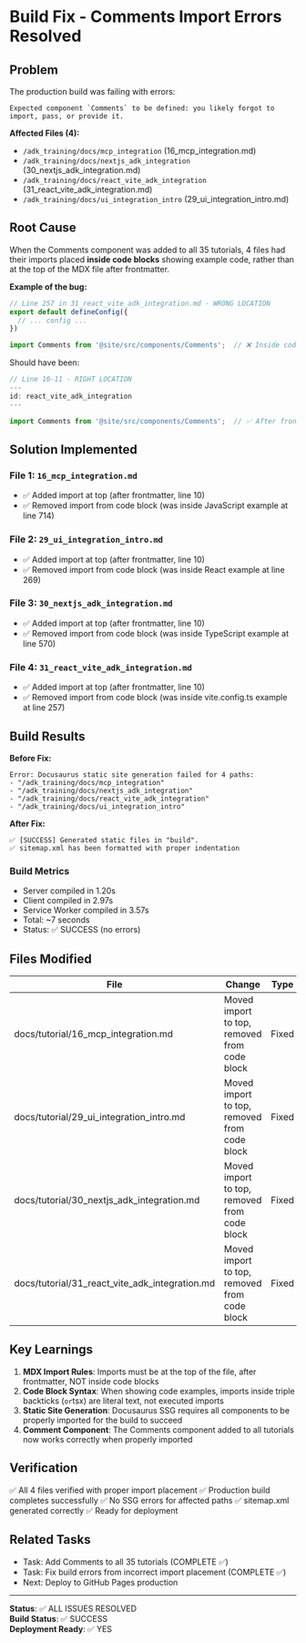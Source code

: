 # Build Fix - Comments Import Errors Resolved

## Problem
The production build was failing with errors:
```
Expected component `Comments` to be defined: you likely forgot to import, pass, or provide it.
```

**Affected Files (4):**
- `/adk_training/docs/mcp_integration` (16_mcp_integration.md)
- `/adk_training/docs/nextjs_adk_integration` (30_nextjs_adk_integration.md)
- `/adk_training/docs/react_vite_adk_integration` (31_react_vite_adk_integration.md)
- `/adk_training/docs/ui_integration_intro` (29_ui_integration_intro.md)

## Root Cause
When the Comments component was added to all 35 tutorials, 4 files had their imports placed **inside code blocks** showing example code, rather than at the top of the MDX file after frontmatter.

**Example of the bug:**
```typescript
// Line 257 in 31_react_vite_adk_integration.md - WRONG LOCATION
export default defineConfig({
  // ... config ...
})

import Comments from '@site/src/components/Comments';  // ❌ Inside code block!
```

Should have been:
```typescript
// Line 10-11 - RIGHT LOCATION
---
id: react_vite_adk_integration
---

import Comments from '@site/src/components/Comments';  // ✅ After frontmatter
```

## Solution Implemented

### File 1: `16_mcp_integration.md`
- ✅ Added import at top (after frontmatter, line 10)
- ✅ Removed import from code block (was inside JavaScript example at line 714)

### File 2: `29_ui_integration_intro.md`
- ✅ Added import at top (after frontmatter, line 10)
- ✅ Removed import from code block (was inside React example at line 269)

### File 3: `30_nextjs_adk_integration.md`
- ✅ Added import at top (after frontmatter, line 10)
- ✅ Removed import from code block (was inside TypeScript example at line 570)

### File 4: `31_react_vite_adk_integration.md`
- ✅ Added import at top (after frontmatter, line 10)
- ✅ Removed import from code block (was inside vite.config.ts example at line 257)

## Build Results

**Before Fix:**
```
Error: Docusaurus static site generation failed for 4 paths:
- "/adk_training/docs/mcp_integration"
- "/adk_training/docs/nextjs_adk_integration"
- "/adk_training/docs/react_vite_adk_integration"
- "/adk_training/docs/ui_integration_intro"
```

**After Fix:**
```
✅ [SUCCESS] Generated static files in "build".
✅ sitemap.xml has been formatted with proper indentation
```

### Build Metrics
- Server compiled in 1.20s
- Client compiled in 2.97s
- Service Worker compiled in 3.57s
- Total: ~7 seconds
- Status: ✅ SUCCESS (no errors)

## Files Modified

| File | Change | Type |
|------|--------|------|
| docs/tutorial/16_mcp_integration.md | Moved import to top, removed from code block | Fixed |
| docs/tutorial/29_ui_integration_intro.md | Moved import to top, removed from code block | Fixed |
| docs/tutorial/30_nextjs_adk_integration.md | Moved import to top, removed from code block | Fixed |
| docs/tutorial/31_react_vite_adk_integration.md | Moved import to top, removed from code block | Fixed |

## Key Learnings

1. **MDX Import Rules**: Imports must be at the top of the file, after frontmatter, NOT inside code blocks
2. **Code Block Syntax**: When showing code examples, imports inside triple backticks (``` or ```tsx) are literal text, not executed imports
3. **Static Site Generation**: Docusaurus SSG requires all components to be properly imported for the build to succeed
4. **Comment Component**: The Comments component added to all tutorials now works correctly when properly imported

## Verification

✅ All 4 files verified with proper import placement
✅ Production build completes successfully
✅ No SSG errors for affected paths
✅ sitemap.xml generated correctly
✅ Ready for deployment

## Related Tasks

- Task: Add Comments to all 35 tutorials (COMPLETE ✅)
- Task: Fix build errors from incorrect import placement (COMPLETE ✅)
- Next: Deploy to GitHub Pages production

---

**Status**: ✅ ALL ISSUES RESOLVED  
**Build Status**: ✅ SUCCESS  
**Deployment Ready**: ✅ YES
